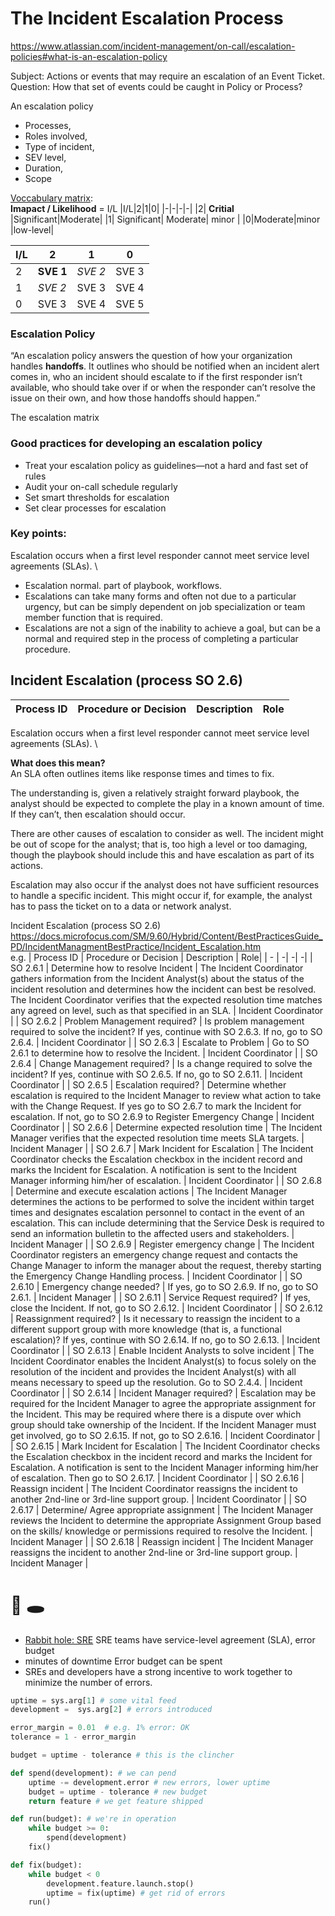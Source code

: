 # The Incident Escalation Process
https://www.atlassian.com/incident-management/on-call/escalation-policies#what-is-an-escalation-policy

Subject:  Actions or events that may require an escalation of an Event Ticket.
Question: How that set of events could be caught in Policy or Process?

An escalation policy
- Processes,
- Roles involved,
- Type of incident,
- SEV level,
- Duration,
- Scope 

[Voccabulary matrix](https://www.splunk.com/en_us/blog/learn/incident-severity-levels.html): \
__Imapact / Likelihood__ = I/L
|I/L|2|1|0|
|-|-|-|-|
|2| __Critial__ |Significant|Moderate|
|1| Significant| Moderate| minor |
|0|Moderate|minor |low-level|

|I/L|2|1|0|
|-|-|-|-|
|2| __SVE 1__ |_SVE 2_|SVE 3|
|1| _SVE 2_| SVE 3| SVE 4|
|0|SVE 3|SVE 4|SVE 5|

### Escalation Policy
 “An escalation policy answers the question of how your organization handles __handoffs__.
 It outlines who should be notified when an incident alert comes in,
 who an incident should escalate to if the first responder isn’t available,
 who should take over if or when the responder can’t resolve the issue on their own,
 and how those handoffs should happen.”

The escalation matrix

### Good practices for developing an escalation policy 
- Treat your escalation policy as guidelines—not a hard and fast set of rules 
- Audit your on-call schedule regularly
- Set smart thresholds for escalation
- Set clear processes for escalation 

### Key points:
Escalation occurs when a first level responder cannot meet service level agreements (SLAs). \
- Escalation normal. part of playbook, workflows.
- Escalations can take many forms and often not due to a particular urgency, but can be simply dependent on job specialization or team member function that is required.
- Escalations are not a sign of the inability to achieve a goal, but can be a normal and required step in the process of completing a particular procedure.



## Incident Escalation (process SO 2.6)
| Process ID | Procedure or Decision | Description | Role|
| - | -| -| -|

Escalation occurs when a first level responder cannot meet service level agreements (SLAs). \

__What does this mean?__ \
An SLA often outlines items like response times and times to fix.

The understanding is, given a relatively straight forward playbook, the analyst should be expected to complete the play in a known amount of time. If they can’t, then escalation should occur.

There are other causes of escalation to consider as well. The incident might be out of scope for the analyst; that is, too high a level or too damaging, though the playbook should include this and have escalation as part of its actions.

Escalation may also occur if the analyst does not have sufficient resources to handle a specific incident. This might occur if, for example, the analyst has to pass the ticket on to a data or network analyst.

Incident Escalation (process SO 2.6) \
https://docs.microfocus.com/SM/9.60/Hybrid/Content/BestPracticesGuide_PD/IncidentManagmentBestPractice/Incident_Escalation.htm \
e.g.
| Process ID | Procedure or Decision | Description | Role|
| - | -| -| -|
| SO 2.6.1   | Determine how to resolve Incident       | The Incident Coordinator gathers information from the Incident Analyst(s) about the status of the incident resolution and determines how the incident can best be resolved. The Incident Coordinator verifies that the expected resolution time matches any agreed on level, such as that specified in an SLA. | Incident Coordinator |
| SO 2.6.2   | Problem Management required?            | Is problem management required to solve the incident? If yes, continue with SO 2.6.3. If no, go to SO 2.6.4.                                                        | Incident Coordinator |
| SO 2.6.3   | Escalate to Problem                     | Go to SO 2.6.1 to determine how to resolve the Incident.                                                                                                               | Incident Coordinator |
| SO 2.6.4   | Change Management required?             | Is a change required to solve the incident? If yes, continue with SO 2.6.5. If no, go to SO 2.6.11.                                                                  | Incident Coordinator |
| SO 2.6.5   | Escalation required?                    | Determine whether escalation is required to the Incident Manager to review what action to take with the Change Request. If yes go to SO 2.6.7 to mark the Incident for escalation. If not, go to SO 2.6.9 to Register Emergency Change | Incident Coordinator |
| SO 2.6.6   | Determine expected resolution time      | The Incident Manager verifies that the expected resolution time meets SLA targets.                                                                                   | Incident Manager    |
| SO 2.6.7   | Mark Incident for Escalation            | The Incident Coordinator checks the Escalation checkbox in the incident record and marks the Incident for Escalation. A notification is sent to the Incident Manager informing him/her of escalation. | Incident Coordinator |
| SO 2.6.8   | Determine and execute escalation actions | The Incident Manager determines the actions to be performed to solve the incident within target times and designates escalation personnel to contact in the event of an escalation. This can include determining that the Service Desk is required to send an information bulletin to the affected users and stakeholders. | Incident Manager    |
| SO 2.6.9   | Register emergency change               | The Incident Coordinator registers an emergency change request and contacts the Change Manager to inform the manager about the request, thereby starting the Emergency Change Handling process. | Incident Coordinator |
| SO 2.6.10  | Emergency change needed?                | If yes, go to SO 2.6.9. If no, go to SO 2.6.1.                                                                                                                        | Incident Manager    |
| SO 2.6.11  | Service Request required?               | If yes, close the Incident. If not, go to SO 2.6.12.                                                                                                                   | Incident Coordinator |
| SO 2.6.12  | Reassignment required?                  | Is it necessary to reassign the incident to a different support group with more knowledge (that is, a functional escalation)? If yes, continue with SO 2.6.14. If no, go to SO 2.6.13. | Incident Coordinator |
| SO 2.6.13  | Enable Incident Analysts to solve incident | The Incident Coordinator enables the Incident Analyst(s) to focus solely on the resolution of the incident and provides the Incident Analyst(s) with all means necessary to speed up the resolution. Go to SO 2.4.4. | Incident Coordinator |
| SO 2.6.14  | Incident Manager required?              | Escalation may be required for the Incident Manager to agree the appropriate assignment for the Incident. This may be required where there is a dispute over which group should take ownership of the Incident. If the Incident Manager must get involved, go to SO 2.6.15. If not, go to SO 2.6.16. | Incident Coordinator |
| SO 2.6.15  | Mark Incident for Escalation            | The Incident Coordinator checks the Escalation checkbox in the incident record and marks the Incident for Escalation. A notification is sent to the Incident Manager informing him/her of escalation. Then go to SO 2.6.17. | Incident Coordinator |
| SO 2.6.16  | Reassign incident                       | The Incident Coordinator reassigns the incident to another 2nd-line or 3rd-line support group.                                                                         | Incident Coordinator |
| SO 2.6.17  | Determine/ Agree appropriate assignment  | The Incident Manager reviews the Incident to determine the appropriate Assignment Group based on the skills/ knowledge or permissions required to resolve the Incident. | Incident Manager    |
| SO 2.6.18  | Reassign incident                       | The Incident Manager reassigns the incident to another 2nd-line or 3rd-line support group.                                                                           | Incident Manager    |

# :rabbit: :hole: 
- [Rabbit hole: SRE](https://www.atlassian.com/incident-management/devops/sre#the-devops-incident-management-process)
SRE teams have service-level agreement (SLA), error budget
- minutes of downtime
Error budget can be spent
- SREs and developers have a strong incentive to work together to minimize the number of errors.
```python
uptime = sys.arg[1] # some vital feed
development =  sys.arg[2] # errors introduced

error_margin = 0.01  # e.g. 1% error: OK
tolerance = 1 - error_margin

budget = uptime - tolerance # this is the clincher

def spend(development): # we can pend 
    uptime -= development.error # new errors, lower uptime
    budget = uptime - tolerance # new budget
    return feature # we get feature shipped

def run(budget): # we're in operation
    while budget >= 0: 
        spend(development)
    fix()

def fix(budget):
    while budget < 0
        development.feature.launch.stop()
        uptime = fix(uptime) # get rid of errors
    run()
```
